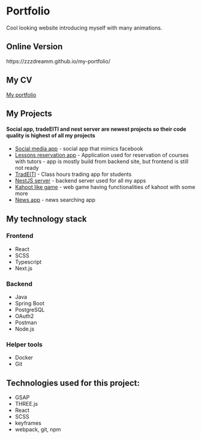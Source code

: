<h1>Portfolio</h1>
Cool looking website introducing myself with many animations.

<h2>Online Version</h2>
https://zzzdreamm.github.io/my-portfolio/

<h2>My CV</h2>
<a href="https://drive.google.com/file/d/1txZP5SfN0RqTKmvW3xjhFQnwvETpq8rI/view?usp=sharing" target="_blank">My portfolio</a>

<h2>My Projects</h2>
<h4>Social app, tradeEITI and nest server are newest projects so their code quality is highest of all my projects</h4>
<ul>
  <li><a href="https://github.com/ZZZdreamm/social-app" target="_blank">Social media app</a> - social app that mimics facebook</li>
  <li><a href="https://github.com/ZZZdreamm/ReserveIT" target="_blank">Lessons reservation app</a> - Application used for reservation of courses with tutors - app is mostly build from backend site, but frontend is still not ready</li>
  <li><a href="https://github.com/ZZZdreamm/Tradeiti" target="_blank">TradEITI</a> - Class hours trading app for students</li>
  <li><a href="https://github.com/ZZZdreamm/nestJS-server" target="_blank">NestJS server</a> - backend server used for all my apps</li>
  <li><a href="https://github.com/ZZZdreamm/Cacarrot" target="_blank">Kahoot like game</a> - web game having functionalities of kahoot with some more</li>
  <li><a href="https://github.com/ZZZdreamm/HotNews" target="_blank">News app</a> - news searching app</li>
</ul>

<h2>My technology stack</h2>
<h3>Frontend</h3>
<ul>
  <li>React</li>
  <li>SCSS</li>
  <li>Typescript</li>
  <li>Next.js</li>
</ul>
<h3>Backend</h3>
<ul>
  <li>Java</li>
  <li>Spring Boot</li>
  <li>PostgreSQL</li>
  <li>OAuth2</li>
  <li>Postman</li>
  <li>Node.js</li>
</ul>
<h3>Helper tools</h3>
<ul>
  <li>Docker</li>
  <li>Git</li>
</ul>



</ul>

<h2>Technologies used for this project:</h2>
<ul>
  <li>GSAP</li>
  <li>THREE.js</li>
  <li>React</li>
  <li>SCSS</li>
  <li>keyframes</li>
  <li>webpack, git, npm</li>
</ul>


